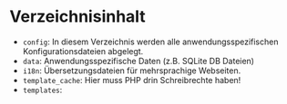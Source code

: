# Verzeichnisinhalt

* `config`: In diesem Verzeichnis werden alle anwendungsspezifischen Konfigurationsdateien abgelegt.
* `data`: Anwendungsspezifische Daten (z.B. SQLite DB Dateien)
* `i18n`: Übersetzungsdateien für mehrsprachige Webseiten.
* `template_cache`: Hier muss PHP drin Schreibrechte haben!
* `templates`: